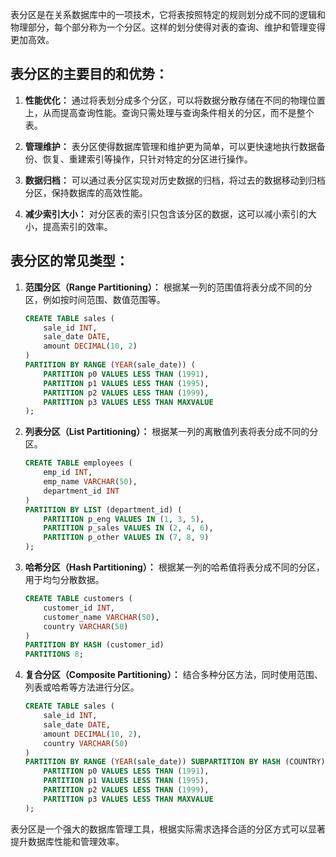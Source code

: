 表分区是在关系数据库中的一项技术，它将表按照特定的规则划分成不同的逻辑和物理部分，每个部分称为一个分区。这样的划分使得对表的查询、维护和管理变得更加高效。
## 表分区的主要目的和优势：

1. **性能优化：** 通过将表划分成多个分区，可以将数据分散存储在不同的物理位置上，从而提高查询性能。查询只需处理与查询条件相关的分区，而不是整个表。

2. **管理维护：** 表分区使得数据库管理和维护更为简单，可以更快速地执行数据备份、恢复、重建索引等操作，只针对特定的分区进行操作。

3. **数据归档：** 可以通过表分区实现对历史数据的归档，将过去的数据移动到归档分区，保持数据库的高效性能。

4. **减少索引大小：** 对分区表的索引只包含该分区的数据，这可以减小索引的大小，提高索引的效率。

## 表分区的常见类型：

1. **范围分区（Range Partitioning）：** 根据某一列的范围值将表分成不同的分区，例如按时间范围、数值范围等。

   ```sql
   CREATE TABLE sales (
       sale_id INT,
       sale_date DATE,
       amount DECIMAL(10, 2)
   )
   PARTITION BY RANGE (YEAR(sale_date)) (
       PARTITION p0 VALUES LESS THAN (1991),
       PARTITION p1 VALUES LESS THAN (1995),
       PARTITION p2 VALUES LESS THAN (1999),
       PARTITION p3 VALUES LESS THAN MAXVALUE
   );
   ```

2. **列表分区（List Partitioning）：** 根据某一列的离散值列表将表分成不同的分区。

   ```sql
   CREATE TABLE employees (
       emp_id INT,
       emp_name VARCHAR(50),
       department_id INT
   )
   PARTITION BY LIST (department_id) (
       PARTITION p_eng VALUES IN (1, 3, 5),
       PARTITION p_sales VALUES IN (2, 4, 6),
       PARTITION p_other VALUES IN (7, 8, 9)
   );
   ```

3. **哈希分区（Hash Partitioning）：** 根据某一列的哈希值将表分成不同的分区，用于均匀分散数据。

   ```sql
   CREATE TABLE customers (
       customer_id INT,
       customer_name VARCHAR(50),
       country VARCHAR(50)
   )
   PARTITION BY HASH (customer_id)
   PARTITIONS 8;
   ```

4. **复合分区（Composite Partitioning）：** 结合多种分区方法，同时使用范围、列表或哈希等方法进行分区。

   ```sql
   CREATE TABLE sales (
       sale_id INT,
       sale_date DATE,
       amount DECIMAL(10, 2),
       country VARCHAR(50)
   )
   PARTITION BY RANGE (YEAR(sale_date)) SUBPARTITION BY HASH (COUNTRY) (
       PARTITION p0 VALUES LESS THAN (1991),
       PARTITION p1 VALUES LESS THAN (1995),
       PARTITION p2 VALUES LESS THAN (1999),
       PARTITION p3 VALUES LESS THAN MAXVALUE
   );
   ```

表分区是一个强大的数据库管理工具，根据实际需求选择合适的分区方式可以显著提升数据库性能和管理效率。